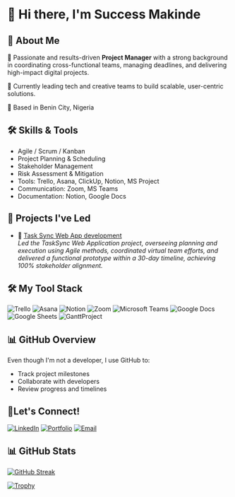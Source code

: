 

# 👋 Hi there, I'm Success Makinde

## 🌟 About Me
🎯 Passionate and results-driven **Project Manager** with a strong background in coordinating cross-functional teams, managing deadlines, and delivering high-impact digital projects.

💼 Currently leading tech and creative teams to build scalable, user-centric solutions.

📍 Based in Benin City, Nigeria

## 🛠️ Skills & Tools
- Agile / Scrum / Kanban
- Project Planning & Scheduling
- Stakeholder Management
- Risk Assessment & Mitigation
- Tools: Trello, Asana, ClickUp, Notion, MS Project
- Communication: Zoom, MS Teams
- Documentation: Notion, Google Docs

## 🚀 Projects I've Led
- 🔗 [Task Sync Web App development](https://github.com/SuccessMakinde/TaskSync-Web-Application)  
  _Led the TaskSync Web Application project, overseeing planning and execution using Agile methods, coordinated virtual team efforts, and delivered a functional prototype within a 30-day timeline, achieving 100% stakeholder alignment._



## 🛠️ My Tool Stack

![Trello](https://img.shields.io/badge/-Trello-0052CC?style=flat&logo=trello&logoColor=white)
![Asana](https://img.shields.io/badge/-Asana-273347?style=flat&logo=asana&logoColor=white)
![Notion](https://img.shields.io/badge/-Notion-000000?style=flat&logo=notion&logoColor=white)
![Zoom](https://img.shields.io/badge/-Zoom-2D8CFF?style=flat&logo=zoom&logoColor=white)
![Microsoft Teams](https://img.shields.io/badge/-Microsoft%20Teams-6264A7?style=flat&logo=microsoft-teams&logoColor=white)
![Google Docs](https://img.shields.io/badge/-Google%20Docs-4285F4?style=flat&logo=google-docs&logoColor=white)
![Google Sheets](https://img.shields.io/badge/-Google%20Sheets-34A853?style=flat&logo=google-sheets&logoColor=white)
![GanttProject](https://img.shields.io/badge/-GanttProject-FF6F00?style=flat&logoColor=white)


## 📊 GitHub Overview
Even though I'm not a developer, I use GitHub to:
- Track project milestones
- Collaborate with developers
- Review progress and timelines

## 🤝Let's Connect!
[![LinkedIn](https://img.shields.io/badge/-LinkedIn-blue?style=flat&logo=linkedin&logoColor=white)](https://www.linkedin.com/in/success-makinde/)
[![Portfolio](https://img.shields.io/badge/-Portfolio-000?style=flat&logo=github&logoColor=white)](https://makindesuccess9.wixsite.com/successmakinde)
[![Email](https://img.shields.io/badge/-Email-D14836?style=flat&logo=gmail&logoColor=white)](mailto:makindesuccess9@gmail.com)

## 📊 GitHub Stats

<!-- Streak / Contributions -->
[![GitHub Streak](https://streak-stats.demolab.com?user=SuccessMakinde&theme=github-dark&hide_border=true)](https://git.io/streak-stats)

<!-- Trophy board (optional) -->
[![Trophy](https://github-profile-trophy.vercel.app/?username=SuccessMakinde&theme=algolia&no-frame=true)](https://github.com/ryo-ma/github-profile-trophy)




<!---
success901/success901 is a ✨ special ✨ repository because its `README.md` (this file) appears on your GitHub profile.
You can click the Preview link to take a look at your changes.
--->
